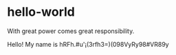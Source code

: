 # hello-world
With great power comes great responsibility.

Hello! My name is hRFh.#u'¡(3rfh3=)(098VyRy98#VR89y

